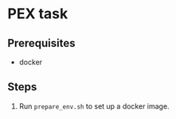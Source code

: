 # PEX task

## Prerequisites
  * docker

## Steps

  1. Run `prepare_env.sh` to set up a docker image.
